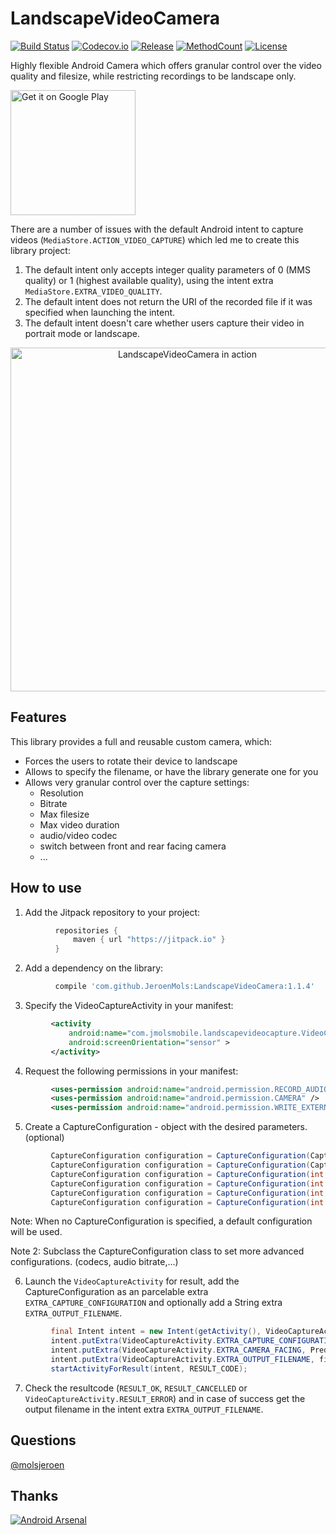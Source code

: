 LandscapeVideoCamera
=====================
[![Build Status][build-status-svg]][build-status-link]
[![Codecov.io][coverage-svg]][coverage-link]
[![Release][jitpack-svg]][jitpack-link]
[![MethodCount][methodcount-svg]][methodcount-link]
[![License][license-svg]][license-link]

Highly flexible Android Camera which offers granular control over the video quality and filesize, while restricting recordings to be landscape only.

<a href="https://play.google.com/store/apps/details?id=com.jmolsmobile.landscapevideocapture_sample&utm_source=global_co&utm_medium=prtnr&utm_content=Mar2515&utm_campaign=PartBadge&pcampaignid=MKT-AC-global-none-all-co-pr-py-PartBadges-Oct1515-1">
  <img alt="Get it on Google Play" width="200"
        src="https://play.google.com/intl/en_us/badges/images/apps/en-play-badge.png" />
</a>

There are a number of issues with the default Android intent to capture videos (`MediaStore.ACTION_VIDEO_CAPTURE`) which led me to create this library project:

1. The default intent only accepts integer quality parameters of 0 (MMS quality) or 1 (highest available quality), using the intent extra `MediaStore.EXTRA_VIDEO_QUALITY`.
2. The default intent does not return the URI of the recorded file if it was specified when launching the intent.
3. The default intent doesn't care whether users capture their video in portrait mode or landscape.

<p align="center">
  <img src="https://raw.githubusercontent.com/JeroenMols/LandscapeVideoCamera/master/screenshots/preview.gif" alt="LandscapeVideoCamera in action" width="550"/>
</p>

## Features

This library provides a full and reusable custom camera, which:

* Forces the users to rotate their device to landscape
* Allows to specify the filename, or have the library generate one for you
* Allows very granular control over the capture settings:
  * Resolution
  * Bitrate
  * Max filesize
  * Max video duration
  * audio/video codec
  * switch between front and rear facing camera
  * ...

## How to use

  1. Add the Jitpack repository to your project:
```groovy
          repositories {
              maven { url "https://jitpack.io" }
          }
```
  2. Add a dependency on the library:
```groovy
          compile 'com.github.JeroenMols:LandscapeVideoCamera:1.1.4'
```
  3. Specify the VideoCaptureActivity in your manifest:
```xml
         <activity
             android:name="com.jmolsmobile.landscapevideocapture.VideoCaptureActivity"
             android:screenOrientation="sensor" >
         </activity>
```
  4. Request the following permissions in your manifest:
```xml
         <uses-permission android:name="android.permission.RECORD_AUDIO" />
         <uses-permission android:name="android.permission.CAMERA" />
         <uses-permission android:name="android.permission.WRITE_EXTERNAL_STORAGE" />
```
  5. Create a CaptureConfiguration - object with the desired parameters. (optional)
```java
         CaptureConfiguration configuration = CaptureConfiguration(CaptureResolution resolution, CaptureQuality quality);
         CaptureConfiguration configuration = CaptureConfiguration(CaptureResolution resolution, CaptureQuality quality, int maxDurationSecs, int maxFilesizeMb);
         CaptureConfiguration configuration = CaptureConfiguration(int videoWidth, int videoHeight, int bitrate);
         CaptureConfiguration configuration = CaptureConfiguration(int videoWidth, int videoHeight, int bitrate, int maxDurationSecs, int maxFilesizeMb);
         CaptureConfiguration configuration = CaptureConfiguration(int videoWidth, int videoHeight, int bitrate, int maxDurationSecs, int maxFilesizeMb, boolean showTimer);
         CaptureConfiguration configuration = CaptureConfiguration(int videoWidth, int videoHeight, int bitrate, int maxDurationSecs, int maxFilesizeMb, boolean showTimer, boolean allowFrontCamera);
```
  Note: When no CaptureConfiguration is specified, a default configuration will be used.

  Note 2: Subclass the CaptureConfiguration class to set more advanced configurations. (codecs, audio bitrate,...)

  6. Launch the `VideoCaptureActivity` for result, add the CaptureConfiguration as an parcelable extra `EXTRA_CAPTURE_CONFIGURATION` and optionally add a String extra `EXTRA_OUTPUT_FILENAME`.
```java
         final Intent intent = new Intent(getActivity(), VideoCaptureActivity.class);
         intent.putExtra(VideoCaptureActivity.EXTRA_CAPTURE_CONFIGURATION, config);
         intent.putExtra(VideoCaptureActivity.EXTRA_CAMERA_FACING, PredefinedCameraFacing.REAR_FACING); //Opens rearfacing camera by default.
         intent.putExtra(VideoCaptureActivity.EXTRA_OUTPUT_FILENAME, filename);
         startActivityForResult(intent, RESULT_CODE);
```
  7. Check the resultcode (`RESULT_OK`, `RESULT_CANCELLED` or `VideoCaptureActivity.RESULT_ERROR`) and in case of success get the output filename in the intent extra `EXTRA_OUTPUT_FILENAME`.

## Questions
[@molsjeroen](https://twitter.com/molsjeroen)


## Thanks
[![Android Arsenal](https://img.shields.io/badge/Android%20Arsenal-LandscapeVideoCamera-brightgreen.svg?style=flat)](https://android-arsenal.com/details/1/1209)

[build-status-svg]: https://travis-ci.org/JeroenMols/LandscapeVideoCamera.svg?branch=master
[build-status-link]: https://travis-ci.org/JeroenMols/LandscapeVideoCamera
[coverage-svg]: https://codecov.io/github/JeroenMols/LandscapeVideoCamera/coverage.svg?branch=master
[coverage-link]: https://codecov.io/github/JeroenMols/LandscapeVideoCamera?branch=master
[jitpack-svg]: https://jitpack.io/v/jeroenmols/landscapevideocamera.svg
[jitpack-link]: https://jitpack.io/#jeroenmols/LandscapeVideoCamera
[methodcount-svg]: https://img.shields.io/badge/Methodscount-299-e91e63.svg
[methodcount-link]: http://www.methodscount.com/?lib=com.github.JeroenMols%3ALandscapeVideoCamera%3A%2B
[license-svg]: https://img.shields.io/:license-apache-blue.svg?style=flat
[license-link]: https://github.com/JeroenMols/LandscapeVideoCamera/blob/master/LICENSE
